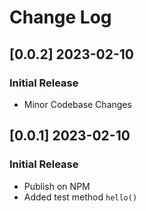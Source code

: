 # Change Log

## [0.0.2] 2023-02-10
### Initial Release

- Minor Codebase Changes

## [0.0.1] 2023-02-10
### Initial Release

- Publish on NPM
- Added test method `hello()`

